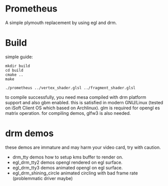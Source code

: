 Prometheus
=========
A simple plymouth replacement by using egl and drm.

Build
=====
simple guide:

```
mkdir build
cd build
cmake ..
make 

./prometheus ../vertex_shader.glsl ../fragment_shader.glsl
```

to compile successfully, you need mesa compiled with drm platform 
support and also gbm enabled.
this is satisfied in modern GNU/Linux (tested on iSoft Client OS 
which based on Archlinux). glm is required for opengl es matrix
operation. for compiling demos, glfw3 is also needed.



drm demos
=========
these demos are immature and may harm your video card, try with caution.

* drm_tty demos how to setup kms buffer to render on.
* egl_drm_tty2 demos opengl rendered on egl surface.
* egl_drm_tty3 demos animated opengl on egl surface.
* egl_drm_shining_circle animated circling with bad frame rate (problemmatic driver maybe)

